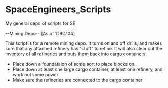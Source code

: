 # SpaceEngineers_Scripts
My general depo of scripts for SE

--Mining Depo--
[As of 1.192.104]

This script is for a remote mining depo.  It turns on and off drills, and makes sure that any attached refinery has "stuff" to refine.  It will also clear out the inventory of all refineries and puts them back into cargo containers.

- Place down a foundataion of some sort to place blocks on.
- Place down at least one large cargo container, at least one refinery, and work out some power
- Make sure the refineries are connected to the cargo container
